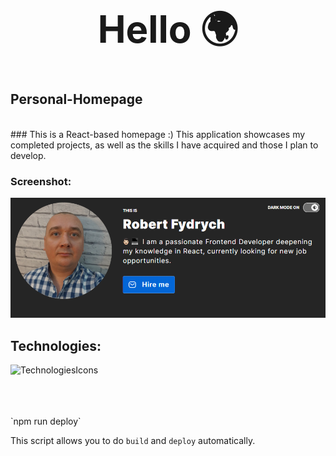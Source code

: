 <div align="center">
<h1 style="font-size: 60px;">Hello 🌍</h1>
</div>

## Personal-Homepage
<br>
### This is a React-based homepage :) This application showcases my completed projects, as well as the skills I have acquired and those I plan to develop.

### Screenshot:
![Image](https://github.com/RobFyd/Personal-Homepage/blob/main/public/screenShot.png?raw=true)

## Technologies:

![TechnologiesIcons](https://skillicons.dev/icons?i=html,css,js,react,redux,git,styledcomponents,figma,)


<br>
<br>
<br>
 `npm run deploy`

This script allows you to do `build` and `deploy` automatically.
